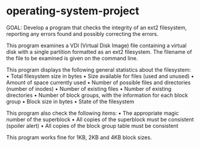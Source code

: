 # operating-system-project

GOAL: Develop a program that checks the integrity of an ext2 filesystem, 
      reporting any errors found and possibly correcting the errors.

This program examines a VDI (Virtual Disk Image) file containing a virtual disk with a single 
partition formatted as an ext2 filesystem. The filename of the file to be examined is given on 
the command line.
      
This program displays the following general statistics about the filesystem:
• Total filesystem size in bytes
• Size available for files (used and unused)
• Amount of space currently used
• Number of possible files and directories (number of inodes)
• Number of existing files
• Number of existing directories
• Number of block groups, with the information for each block group
• Block size in bytes
• State of the filesystem

This program also check the following items:
• The appropriate magic number of the superblock
• All copies of the superblock must be consistent (spoiler alert)
• All copies of the block group table must be consistent

This program works fine for 1KB, 2KB and 4KB block sizes.
